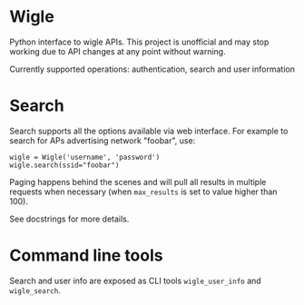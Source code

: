 # Wigle

Python interface to wigle APIs. This project is unofficial and may stop working
due to API changes at any point without warning.

Currently supported operations: authentication, search and user information

# Search

Search supports all the options available via web interface. For example to
search for APs advertising network "foobar", use:

    wigle = Wigle('username', 'password')
    wigle.search(ssid="foobar")

Paging happens behind the scenes and will pull all results in multiple requests
when necessary (when `max_results` is set to value higher than 100).

See docstrings for more details.

# Command line tools

Search and user info are exposed as CLI tools `wigle_user_info` and
`wigle_search`.

